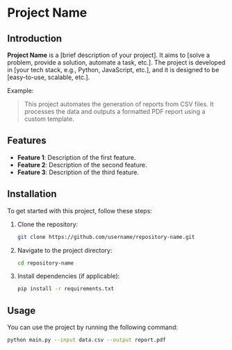 # Project Name

## Introduction
**Project Name** is a [brief description of your project]. It aims to [solve a problem, provide a solution, automate a task, etc.]. The project is developed in [your tech stack, e.g., Python, JavaScript, etc.], and it is designed to be [easy-to-use, scalable, etc.].

Example:
> This project automates the generation of reports from CSV files. It processes the data and outputs a formatted PDF report using a custom template.

## Features
- **Feature 1**: Description of the first feature.
- **Feature 2**: Description of the second feature.
- **Feature 3**: Description of the third feature.

## Installation
To get started with this project, follow these steps:

1. Clone the repository:
    ```bash
    git clone https://github.com/username/repository-name.git
    ```
2. Navigate to the project directory:
    ```bash
    cd repository-name
    ```
3. Install dependencies (if applicable):
    ```bash
    pip install -r requirements.txt
    ```

## Usage
You can use the project by running the following command:
```bash
python main.py --input data.csv --output report.pdf
